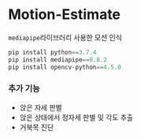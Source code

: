 # Motion-Estimate

```mediapipe```라이브러리 사용한 모션 인식

```python
pip install python==3.7.4
pip install mediapipe==0.8.2
pip install opencv-python==4.5.0
```

### 추가 기능
- 앉은 자세 판별
- 앉은 상태에서 정자세 판별 및 각도 추출
- 거북목 진단
